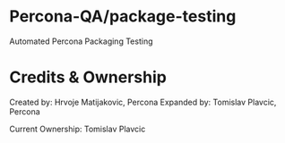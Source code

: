 # Percona-QA/package-testing
Automated Percona Packaging Testing

# Credits & Ownership
Created by: Hrvoje Matijakovic, Percona
Expanded by: Tomislav Plavcic, Percona

Current Ownership: Tomislav Plavcic
